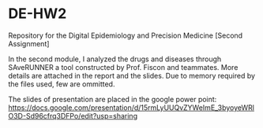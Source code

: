# DE-HW2
Repository for the Digital Epidemiology and Precision Medicine [Second Assignment]

In the second module, I analyzed the drugs and diseases through SAveRUNNER a tool constructed by Prof. Fiscon and teammates. More details are attached in the report and the slides. Due to memory required by the files used, few are ommitted.

The slides of presentation are placed in the google power point: https://docs.google.com/presentation/d/15rmLyUUQvZYWeImE_3byoyeWRlO3D-Sd96cfrq3DFPo/edit?usp=sharing
